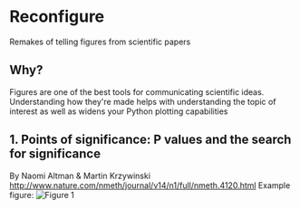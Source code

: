# Reconfigure
Remakes of telling figures from scientific papers

## Why?
Figures are one of the best tools for communicating scientific ideas. Understanding how they're made helps with understanding the topic of interest as well as widens your Python plotting capabilities

## 1. Points of significance: P values and the search for significance
By Naomi Altman	& Martin Krzywinski
http://www.nature.com/nmeth/journal/v14/n1/full/nmeth.4120.html
Example figure:
![Figure 1](http://www.nature.com/nmeth/journal/v14/n1/images/nmeth.4120-F1.jpg)
